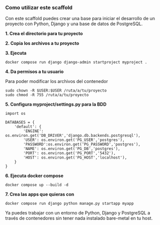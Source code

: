 ### Como utilizar este scaffold

Con este scaffold puedes crear una base para iniciar el desarrollo de un proyecto con Python, Django y una base de datos de PostgreSQL.

**1. Crea el directorio para tu proyecto**

**2. Copia los archivos a tu proyecto**

**3. Ejecuta**

```
docker compose run django django-admin startproject myproject .
```

**4. Da permisos a tu usuario**

Para poder modificar los archivos del contenedor
```
sudo chown -R $USER:$USER /ruta/a/tu/proyecto
sudo chmod -R 755 /ruta/a/tu/proyecto

```

**5. Configura myproject/settings.py para la BDD**

```
import os

DATABASES = {
    'default': {
        'ENGINE': os.environ.get('DB_DRIVER','django.db.backends.postgresql'),
        'USER': os.environ.get('PG_USER','postgres'),
        'PASSWORD':os.environ.get('PG_PASSWORD','postgres'),
        'NAME': os.environ.get('PG_DB','postgres'),
        'PORT': os.environ.get('PG_PORT','5432'),
        'HOST': os.environ.get('PG_HOST','localhost'), 
    }
}
```

**6. Ejecuta docker compose**

```
docker compose up --build -d
```

**7. Crea las apps que quieras con**

```
docker compose run django python manage.py startapp myapp
```

Ya puedes trabajar con un entorno de Python, Django y PostgreSQL a través de contenedores sin tener nada instalado bare-metal en tu host.

